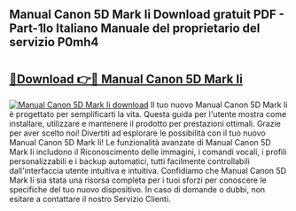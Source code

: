 ## Manual Canon 5D Mark Ii Download gratuit PDF - Part-1lo Italiano Manuale del proprietario del servizio P0mh4

# <h2><a href="http://df94fq8.blite.top/?on=Manual+Canon+5D+Mark+Ii">🔗Download 👉🔴 Manual Canon 5D Mark Ii</a></h2>

[![Manual Canon 5D Mark Ii download](https://i.imgur.com/lujVjoI.png)](http://df94fq8.blite.top/?on=Manual+Canon+5D+Mark+Ii)
Il tuo nuovo Manual Canon 5D Mark Ii è progettato per semplificarti la vita. Questa guida per l'utente mostra come installare, utilizzare e mantenere il prodotto per prestazioni ottimali. Grazie per aver scelto noi! Divertiti ad esplorare le possibilità con il tuo nuovo Manual Canon 5D Mark Ii! Le funzionalità avanzate di Manual Canon 5D Mark Ii includono il Riconoscimento delle immagini, i comandi vocali, i profili personalizzabili e i backup automatici, tutti facilmente controllabili dall'interfaccia utente intuitiva e intuitiva. Confidiamo che Manual Canon 5D Mark Ii sia stata una risorsa completa per i tuoi sforzi per conoscere le specifiche del tuo nuovo dispositivo. In caso di domande o dubbi, non esitare a contattare il nostro Servizio Clienti.
